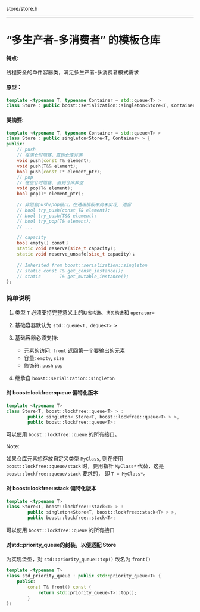 store/store.h

-----------------------------

#  “多生产者-多消费者” 的模板仓库

#### 特点: 
线程安全的单件容器类，满足多生产者-多消费者模式需求

#### 原型：

```cpp
template <typename T, typename Container = std::queue<T> >
class Store : public boost::serialization::singleton<Store<T, Container> >;
```

#### 类摘要:

```cpp
template <typename T, typename Container = std::queue<T> >
class Store : public singleton<Store<T, Container> > {
public:
	// push
	// 在满仓时阻塞，直到仓库非满
	void push(const T& element);
	void push(T&& element);
	bool push(const T* element_ptr);
	// pop
	// 在空仓时阻塞, 直到仓库非空
	void pop(T& element);
	bool pop(T* element_ptr);

	// 非阻塞push/pop接口，在通用模板中尚未实现, 遗留
	// bool try_push(const T& element);
	// bool try_push(T&& element);
	// bool try_pop(T& element);
	// ...

	// capacity
	bool empty() const；
	static void reserve(size_t capacity)；
	static void reserve_unsafe(size_t capacity)；
	
	// Inherited from boost::serialization::singleton
	// static const T& get_const_instance();
	// static       T& get_mutable_instance();
};
```

### 简单说明

1. 类型 `T` 必须支持完整意义上的`缺省构造`、`拷贝构造`和 `operator=`

2. 基础容器默认为 `std::queue<T, deque<T> >`
 
3. 基础容器必须支持: 

	* 元素的访问: `front` 返回第一个要输出的元素
	* 容量: `empty`, `size`
	* 修饰符: `push` `pop`

4. 继承自 `boost::serialization::singleton`

#### 对 boost::lockfree::queue 偏特化版本

```cpp
template <typename T>
class Store<T, boost::lockfree::queue<T> > : 
		public singleton< Store<T, boost::lockfree::queue<T> > >,
		public boost::lockfree::queue<T>;
```

可以使用 `boost::lockfree::queue` 的所有接口。

Note: 

如果仓库元素想存放自定义类型 `MyClass`, 则在使用 `boost::lockfree::queue/stack` 时，要用指针 `MyClass*` 代替，这是 `boost::lockfree::queue/stack` 要求的， 即 `T = MyClass*`。

#### 对 boost::lockfree::stack 偏特化版本

```cpp
template <typename T>
class Store<T, boost::lockfree::stack<T> > : 
		public singleton<Store<T, boost::lockfree::stack<T> > >,
		public boost::lockfree::stack<T>; 
```

可以使用 `boost::lockfree::queue` 的所有接口

#### 对std::priority_queue的封装，以便适配 Store

为实现泛型，对 `std::priority_queue::top()` 改名为 `front()`

```cpp
template <typename T>
class std_priority_queue : public std::priority_queue<T> {
	public:
		const T& front() const {
			return std::priority_queue<T>::top();
		}
};
```
